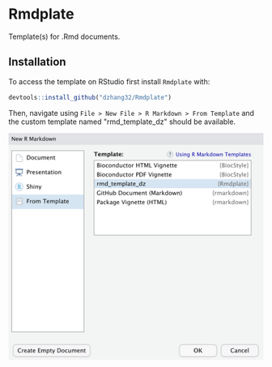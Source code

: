 
# Rmdplate

Template(s) for .Rmd documents. 

## Installation

To access the template on RStudio first install `Rmdplate` with:

``` r
devtools::install_github("dzhang32/Rmdplate")
```

Then, navigate using `File > New File > R Markdown > From Template` and the 
custom template named "rmd_template_dz" should be available. 

![](https://raw.githubusercontent.com/dzhang32/Rmdplate/master/inst/screenshot/Rmdplate_example.png)

